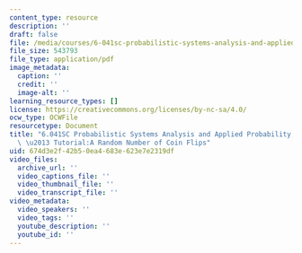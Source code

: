 ```yaml
---
content_type: resource
description: ''
draft: false
file: /media/courses/6-041sc-probabilistic-systems-analysis-and-applied-probability-fall-2013/674d3e2f42b50ea4683e623e7e2319df_MIT6_041SCF13_Random_Number_of_Coin_Flipstake_300k.pdf
file_size: 543793
file_type: application/pdf
image_metadata:
  caption: ''
  credit: ''
  image-alt: ''
learning_resource_types: []
license: https://creativecommons.org/licenses/by-nc-sa/4.0/
ocw_type: OCWFile
resourcetype: Document
title: "6.041SC Probabilistic Systems Analysis and Applied Probability, Fall 2013Transcript\
  \ \u2013 Tutorial:A Random Number of Coin Flips"
uid: 674d3e2f-42b5-0ea4-683e-623e7e2319df
video_files:
  archive_url: ''
  video_captions_file: ''
  video_thumbnail_file: ''
  video_transcript_file: ''
video_metadata:
  video_speakers: ''
  video_tags: ''
  youtube_description: ''
  youtube_id: ''
---
```

